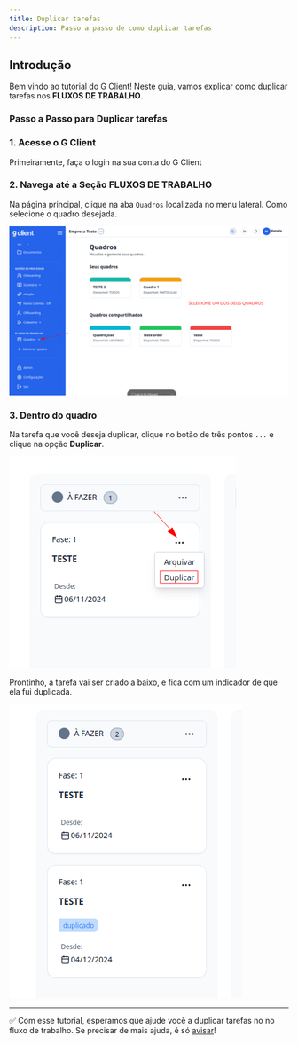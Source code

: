 ```yaml
---
title: Duplicar tarefas
description: Passo a passo de como duplicar tarefas
---
```


## Introdução

Bem vindo ao tutorial do G Client! Neste guia, vamos explicar como duplicar tarefas nos **FLUXOS DE TRABALHO**.

### Passo a Passo para Duplicar tarefas

### 1. Acesse o G Client

Primeiramente, faça o login na sua conta do G Client

### 2. Navega até a Seção FLUXOS DE TRABALHO

Na página principal, clique na aba `Quadros` localizada no menu lateral. Como selecione o quadro desejada.

![exemplo descrio acima](./img/custom-checklist/example-01.png)

### 3. Dentro do quadro

Na tarefa que você deseja duplicar, clique no botão de três pontos `...` e clique na opção **Duplicar**.

![exemplo descrio acima](./img/duplicate-task/example-01.png)

Prontinho, a tarefa vai ser criado a baixo, e fica com um indicador de que ela fui duplicada.

![exemplo descrio acima](./img/duplicate-task/example-02.png)

---

✅ Com esse tutorial, esperamos que ajude você a duplicar tarefas no no fluxo de trabalho. Se precisar de mais ajuda, é só [avisar](https://api.whatsapp.com/send?phone=5544997046569&text=Preciso%20de%20ajuda%20sobre%20um%20tutorial)!
